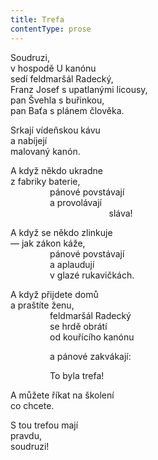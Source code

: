 ```yaml
---
title: Trefa
contentType: prose
---
```


Soudruzi,  
v hospodě U kanónu  
sedí feldmaršál Radecký,  
Franz Josef s upatlanými licousy,  
pan Švehla s buřinkou,  
pan Baťa s plánem člověka.

Srkají vídeňskou kávu  
a nabíjejí  
malovaný kanón.

A když někdo ukradne  
z fabriky baterie,  
                pánové povstávají  
                a provolávají  
                                        sláva!

A když se někdo zlinkuje  
— jak zákon káže,  
                pánové povstávají  
                a aplaudují  
                v glazé rukavičkách.

A když přijdete domů  
a praštíte ženu,  
                feldmaršál Radecký  
                se hrdě obrátí  
                od kouřícího kanónu

                a pánové zakvákají:

                To byla trefa!

A můžete říkat na školení  
co chcete.

S tou trefou mají  
pravdu,  
soudruzi!

